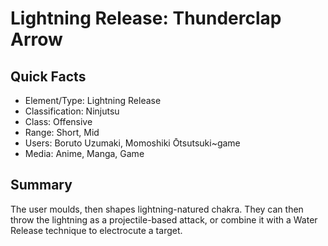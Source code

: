 # Lightning Release: Thunderclap Arrow

## Quick Facts
- Element/Type: Lightning Release
- Classification: Ninjutsu
- Class: Offensive
- Range: Short, Mid
- Users: Boruto Uzumaki, Momoshiki Ōtsutsuki~game
- Media: Anime, Manga, Game

## Summary
The user moulds, then shapes lightning-natured chakra. They can then throw the lightning as a projectile-based attack, or combine it with a Water Release technique to electrocute a target.
